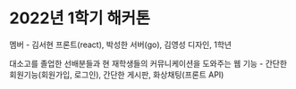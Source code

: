 # 2022년 1학기 해커톤
멤버 - 김서현 프론트(react), 박성한 서버(go), 김영성 디자인, 1학년  

대소고를 졸업한 선배분들과 현 재학생들의 커뮤니케이션을 도와주는 웹
기능 - 간단한 회원기능(회원가입, 로그인), 간단한 게시판, 화상채팅(프론트 API)
